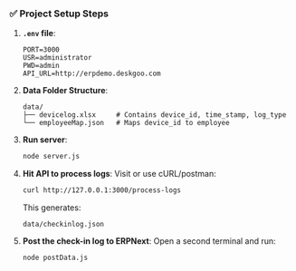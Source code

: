 

### ✅ Project Setup Steps

1. **`.env` file**:
   ```env
   PORT=3000
   USR=administrator
   PWD=admin
   API_URL=http://erpdemo.deskgoo.com
   ```

2. **Data Folder Structure**:
   ```
   data/
   ├── devicelog.xlsx     # Contains device_id, time_stamp, log_type
   └── employeeMap.json   # Maps device_id to employee
   ```

3. **Run server**:
   ```bash
   node server.js
   ```

4. **Hit API to process logs**:
   Visit or use cURL/postman:
   ```bash
   curl http://127.0.0.1:3000/process-logs
   ```
   This generates:
   ```
   data/checkinlog.json
   ```

5. **Post the check-in log to ERPNext**:
   Open a second terminal and run:
   ```bash
   node postData.js
   ```
